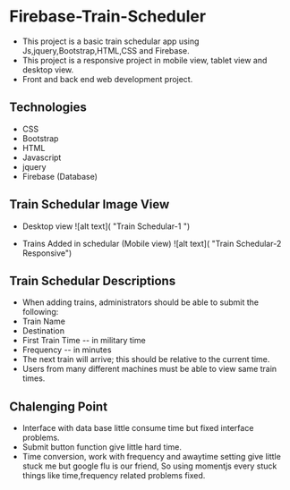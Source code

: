 # Firebase-Train-Scheduler
 
   * This project is a basic train schedular app using Js,jquery,Bootstrap,HTML,CSS and Firebase.
   * This project is a responsive project in mobile view, tablet view and desktop view.
   * Front and back end web development project. 

## Technologies
* CSS 
* Bootstrap
* HTML
* Javascript
* jquery
* Firebase (Database)

## Train Schedular Image View

*   Desktop view
![alt text]( "Train Schedular-1 ")

*   Trains Added in schedular (Mobile view)
![alt text]( "Train Schedular-2 Responsive")


## Train Schedular Descriptions
* When adding trains, administrators should be able to submit the following:
* Train Name
* Destination 
* First Train Time -- in military time
* Frequency -- in minutes
* The next train will arrive; this should be relative to the current time.
* Users from many different machines must be able to view same train times.

## Chalenging Point
*  Interface with data base little consume time but fixed interface problems.
*  Submit button function give little hard time.
*  Time conversion, work with frequency and awaytime setting give little stuck me but google flu is    our friend, So using momentjs every stuck things like time,frequency related problems fixed.
  


















